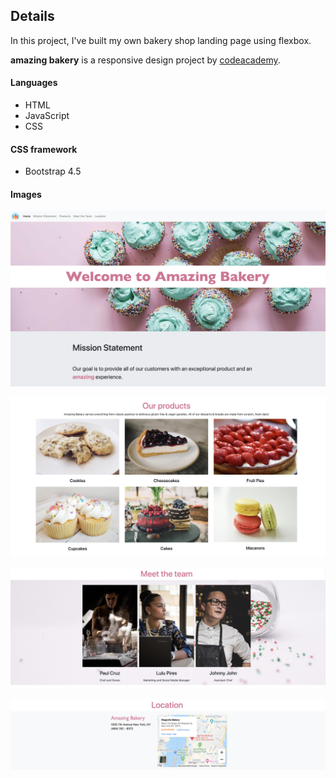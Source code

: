 ## Details

In this project, I've built my own bakery shop landing page using flexbox.

**amazing bakery** ​is a responsive design project by [codeacademy](https://www.codecademy.com/).


#### Languages
 * HTML
 * JavaScript
 * CSS

 #### CSS framework
 * Bootstrap 4.5

#### Images
![home page screenshot](./images/readme-images/page1.png)

![home page items](./images/readme-images/page2.png)

![home page items](./images/readme-images/page3.png)

![home page items](./images/readme-images/page4.png)
